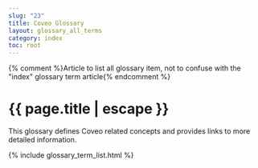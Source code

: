 ```yaml
---
slug: "23"
title: Coveo Glossary
layout: glossary_all_terms
category: index
toc: root
---
```

{% comment %}Article to list all glossary item, not to confuse with the "index" glossary term article{% endcomment %}
# {{ page.title | escape }}
This glossary defines Coveo related concepts and provides links to more detailed information. 

{% include glossary_term_list.html %}
